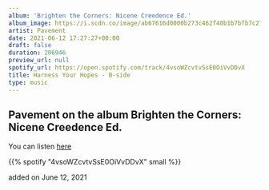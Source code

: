 ```yaml
---
album: 'Brighten the Corners: Nicene Creedence Ed.'
album_image: https://i.scdn.co/image/ab67616d0000b273c462f40b1b7bfb7c27b9dd41
artist: Pavement
date: 2021-06-12 17:27:27+00:00
draft: false
duration: 206946
preview_url: null
spotify_url: https://open.spotify.com/track/4vsoWZcvtvSsE0OiVvDDvX
title: Harness Your Hopes - B-side
type: music
---
```



## Pavement on the album Brighten the Corners: Nicene Creedence Ed.

You can listen [here](https://open.spotify.com/track/4vsoWZcvtvSsE0OiVvDDvX)

{{% spotify "4vsoWZcvtvSsE0OiVvDDvX" small %}}

added on June 12, 2021